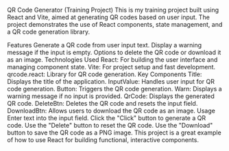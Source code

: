 QR Code Generator (Training Project)
This is my training project built using React and Vite, aimed at generating QR codes based on user input. The project demonstrates the use of React components, state management, and a QR code generation library.

Features
Generate a QR code from user input text.
Display a warning message if the input is empty.
Options to delete the QR code or download it as an image.
Technologies Used
React: For building the user interface and managing component state.
Vite: For project setup and fast development.
qrcode.react: Library for QR code generation.
Key Components
Title: Displays the title of the application.
InputValue: Handles user input for QR code generation.
Button: Triggers the QR code generation.
Warn: Displays a warning message if no input is provided.
QrCode: Displays the generated QR code.
DeleteBtn: Deletes the QR code and resets the input field.
DownloadBtn: Allows users to download the QR code as an image.
Usage
Enter text into the input field.
Click the "Click" button to generate a QR code.
Use the "Delete" button to reset the QR code.
Use the "Download" button to save the QR code as a PNG image.
This project is a great example of how to use React for building functional, interactive components.
